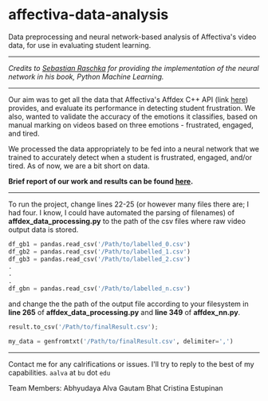 # affectiva-data-analysis
Data preprocessing and neural network-based analysis of Affectiva's video data, for use in evaluating student learning.


----


*Credits to [Sebastian Raschka](https://github.com/rasbt/python-machine-learning-book/tree/master/code/ch12) for providing the implementation of the neural network in his book, Python Machine Learning.*


-----


Our aim was to get all the data that Affectiva's Affdex C++ API (link [here](https://github.com/Affectiva/cpp-sdk-samples)) provides, and evaluate its performance in detecting student frustration. We also, wanted to validate the accuracy of the emotions it classifies, based on manual marking on videos based on three emotions - frustrated, engaged, and tired.

We processed the data appropriately to be fed into a neural network that we trained to accurately detect when a student is frustrated, engaged, and/or tired. As of now, we are a bit short on data.

**Brief report of our work and results can be found [here](http://cs-people.bu.edu/gautam/cs585/p3/).**


----


To run the project, change lines 22-25 (or however many files there are; I had four. I know, I could have automated the parsing of filenames) of **affdex_data_processing.py** to the path of the csv files where raw video output data is stored.


```python
df_gb1 = pandas.read_csv('/Path/to/labelled_0.csv')
df_gb2 = pandas.read_csv('/Path/to/labelled_1.csv')
df_gb3 = pandas.read_csv('/Path/to/labelled_2.csv')
.
.
.
df_gbn = pandas.read_csv('/Path/to/labelled_n.csv')
 ```

and change the the path of the output file according to your filesystem in **line 265** of **affdex_data_processing.py** and **line 349** of **affdex_nn.py**.


```python
result.to_csv('/Path/to/finalResult.csv');
```


```python
my_data = genfromtxt('/Path/to/finalResult.csv', delimiter=',')
```


----

Contact me for any calrifications or issues. I'll try to reply to the best of my capabilities. `aalva` at `bu` dot `edu`

Team Members:
Abhyudaya Alva
Gautam Bhat
Cristina Estupinan
